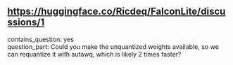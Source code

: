 ## https://huggingface.co/Ricdeq/FalconLite/discussions/1

contains_question: yes  
question_part: Could you make the unquantized weights available, so we can requantize it with autawq, which is likely 2 times faster?